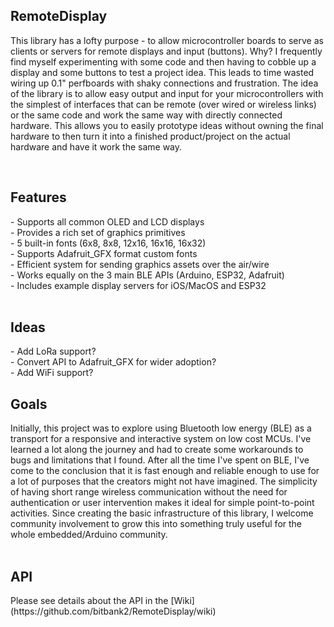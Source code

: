 <h2>RemoteDisplay</h2>
<p>This library has a lofty purpose - to allow microcontroller boards to serve
as clients or servers for remote displays and input (buttons). Why? I
frequently find myself experimenting with some code and then having to cobble
up a display and some buttons to test a project idea. This leads to time wasted
wiring up 0.1" perfboards with shaky connections and frustration. The idea of
the library is to allow easy output and input for your microcontrollers with
the simplest of interfaces that can be remote (over wired or wireless links)
or the same code and work the same way with directly connected hardware. This
allows you to easily prototype ideas without owning the final hardware to then
turn it into a finished product/project on the actual hardware and have it work
the same way.</p>
<br>
<h2>Features</h2>
- Supports all common OLED and LCD displays<br>
- Provides a rich set of graphics primitives<br>
- 5 built-in fonts (6x8, 8x8, 12x16, 16x16, 16x32)<br>
- Supports Adafruit_GFX format custom fonts<br>
- Efficient system for sending graphics assets over the air/wire<br>
- Works equally on the 3 main BLE APIs (Arduino, ESP32, Adafruit)<br>
- Includes example display servers for iOS/MacOS and ESP32<br>
<br>
<h2>Ideas</h2>
- Add LoRa support?<br>
- Convert API to Adafruit_GFX for wider adoption?<br>
- Add WiFi support?<br>
<h2>Goals</h2>
Initially, this project was to explore using Bluetooth low energy (BLE)
as a transport for a responsive and interactive system on low cost MCUs. I've
learned a lot along the journey and had to create some workarounds to bugs and
limitations that I found. After all the time I've spent on BLE, I've come to
the conclusion that it is fast enough and reliable enough to use for a lot
of purposes that the creators might not have imagined. The simplicity of
having short range wireless communication without the need for authentication
or user intervention makes it ideal for simple point-to-point
activities. Since creating the basic infrastructure of this library, I
welcome community involvement to grow this into something truly useful for
the whole embedded/Arduino community.<br>
<br>
<h2>API</h2>
Please see details about the API in the [Wiki](https://github.com/bitbank2/RemoteDisplay/wiki)<br>
